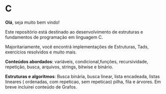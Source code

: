 # C

**Olá**, seja muito bem vindo!

Este repositório está destinado ao desenvolvimento de estruturas e fundamentos de programação em linguagem C.

Majoritariamente, você encontrá implementações de Estruturas, Tads, exercícios resolvidos e muito mais. 

**Conteúdos abordados**: variáveis, condicional,funções, recursividade, repetição, busca, arquivos, strings, bitwise e binário.

**Estruturas e algoritmos**: Busca binária, busca linear, lista encadeada, listas lineares ( ordenadas, com repeticao, sem repeticao) pilha, fila e árvores. Em breve incluirei conteúdo de Grafos. 

